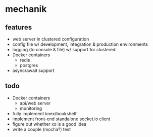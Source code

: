 # mechanik

## features

* web server in clustered configuration
* config file w/ development, integration & production environments
* logging (to console & file) w/ support for clustered
* Docker containers
  * redis
  * postgres
* async/await support

## todo
* Docker containers
  * api/web server
  * monitoring
* fully implement knex/bookshelf
* implement front-end standalone socket.io client
* figure out whether xo is a good idea
* write a couple (mocha?) test
